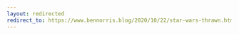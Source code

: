 ```yaml
---
layout: redirected
redirect_to: https://www.bennorris.blog/2020/10/22/star-wars-thrawn.html
---
```

